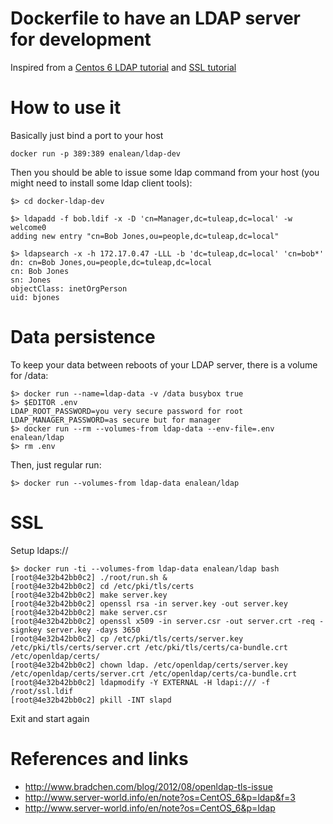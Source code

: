 Dockerfile to have an LDAP server for development
=================================================

Inspired from a [Centos 6 LDAP tutorial](http://www.server-world.info/en/note?os=CentOS_6&p=ldap) and [SSL tutorial](http://www.server-world.info/en/note?os=CentOS_6&p=ldap&f=3)

How to use it
=============

Basically just bind a port to your host

    docker run -p 389:389 enalean/ldap-dev

Then you should be able to issue some ldap command from your host (you might need to install some ldap client tools):
    
    $> cd docker-ldap-dev

    $> ldapadd -f bob.ldif -x -D 'cn=Manager,dc=tuleap,dc=local' -w welcome0
    adding new entry "cn=Bob Jones,ou=people,dc=tuleap,dc=local"

    $> ldapsearch -x -h 172.17.0.47 -LLL -b 'dc=tuleap,dc=local' 'cn=bob*'
    dn: cn=Bob Jones,ou=people,dc=tuleap,dc=local
    cn: Bob Jones
    sn: Jones
    objectClass: inetOrgPerson
    uid: bjones

Data persistence
================

To keep your data between reboots of your LDAP server, there is a volume for /data:

    $> docker run --name=ldap-data -v /data busybox true
    $> $EDITOR .env
    LDAP_ROOT_PASSWORD=you very secure password for root
    LDAP_MANAGER_PASSWORD=as secure but for manager
    $> docker run --rm --volumes-from ldap-data --env-file=.env enalean/ldap
    $> rm .env

Then, just regular run:

    $> docker run --volumes-from ldap-data enalean/ldap

SSL
===

Setup ldaps://

    $> docker run -ti --volumes-from ldap-data enalean/ldap bash
    [root@4e32b42bb0c2] ./root/run.sh &
    [root@4e32b42bb0c2] cd /etc/pki/tls/certs
    [root@4e32b42bb0c2] make server.key
    [root@4e32b42bb0c2] openssl rsa -in server.key -out server.key
    [root@4e32b42bb0c2] make server.csr
    [root@4e32b42bb0c2] openssl x509 -in server.csr -out server.crt -req -signkey server.key -days 3650
    [root@4e32b42bb0c2] cp /etc/pki/tls/certs/server.key /etc/pki/tls/certs/server.crt /etc/pki/tls/certs/ca-bundle.crt /etc/openldap/certs/
    [root@4e32b42bb0c2] chown ldap. /etc/openldap/certs/server.key /etc/openldap/certs/server.crt /etc/openldap/certs/ca-bundle.crt
    [root@4e32b42bb0c2] ldapmodify -Y EXTERNAL -H ldapi:/// -f /root/ssl.ldif
    [root@4e32b42bb0c2] pkill -INT slapd

Exit and start again

References and links
====================

* http://www.bradchen.com/blog/2012/08/openldap-tls-issue
* http://www.server-world.info/en/note?os=CentOS_6&p=ldap&f=3
* http://www.server-world.info/en/note?os=CentOS_6&p=ldap

